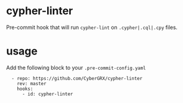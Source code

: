 # cypher-linter
Pre-commit hook that will run `cypher-lint` on `.cypher|.cql|.cpy` files. 

# usage
Add the following block to your `.pre-commit-config.yaml`
```
  - repo: https://github.com/CyberGRX/cypher-linter
    rev: master
    hooks:
      - id: cypher-linter
```
